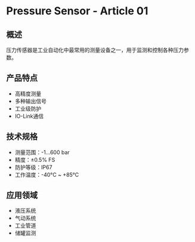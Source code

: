 # Pressure Sensor - Article 01

## 概述

压力传感器是工业自动化中最常用的测量设备之一，用于监测和控制各种压力参数。

## 产品特点

- 高精度测量
- 多种输出信号
- 工业级防护
- IO-Link通信

## 技术规格

- 测量范围：-1...600 bar
- 精度：±0.5% FS
- 防护等级：IP67
- 工作温度：-40°C ~ +85°C

## 应用领域

- 液压系统
- 气动系统
- 工业管道
- 储罐监测
